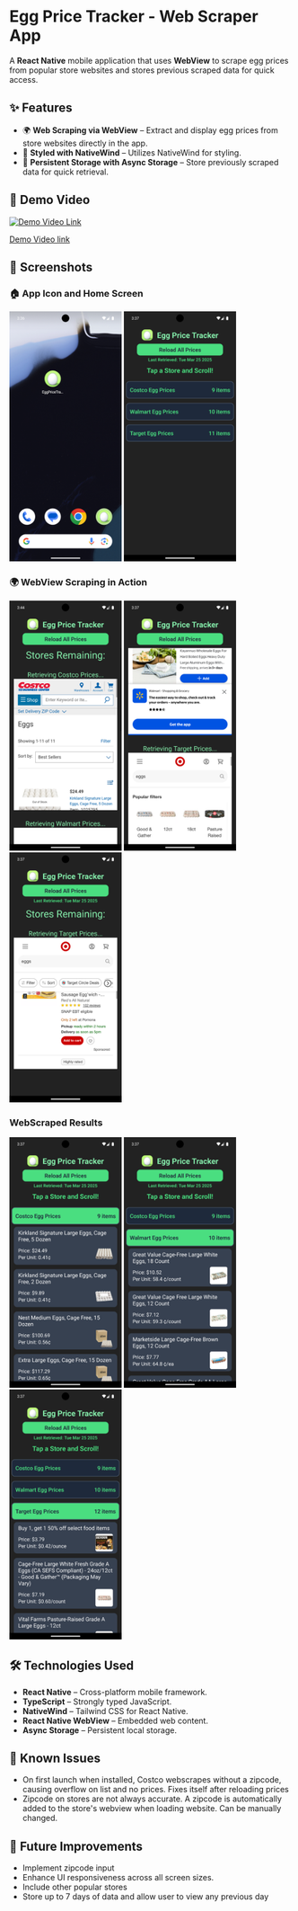 # Egg Price Tracker - Web Scraper App

A **React Native** mobile application that uses **WebView** to scrape egg prices from popular store websites and stores previous scraped data for quick access.  

## ✨ Features  

- 🌍 **Web Scraping via WebView** – Extract and display egg prices from store websites directly in the app.  
- 🎨 **Styled with NativeWind** – Utilizes NativeWind for styling.  
- 💾 **Persistent Storage with Async Storage** – Store previously scraped data for quick retrieval.  

## 🎥 Demo Video  

[![Demo Video Link](https://img.youtube.com/vi/v5SerNyKNf0/hqdefault.jpg)](https://youtube.com/watch/v5SerNyKNf0)

[Demo Video link](https://youtube.com/watch/v5SerNyKNf0)

## 📸 Screenshots  

### 🏠 App Icon and Home Screen  
<img src="screenshots/app_icon.png" alt="App Icon" width="200">  
<img src="screenshots/home_screen.png" alt="Home Screen" width="200">  

### 🌍 WebView Scraping in Action  
<img src="screenshots/price_fetching1.png" alt="WebView Scraper" width="200">
<img src="screenshots/price_fetching2.png" alt="WebView Scraper" width="200">
<img src="screenshots/price_fetching3.png" alt="WebView Scraper" width="200">

### WebScraped Results
<img src="screenshots/fetch_results1.png" alt="Fetched results" width="200">
<img src="screenshots/fetch_results2.png" alt="Fetched results" width="200">
<img src="screenshots/fetch_results3.png" alt="Fetched results" width="200">

## 🛠️ Technologies Used
- **React Native** – Cross-platform mobile framework.
- **TypeScript** – Strongly typed JavaScript.
- **NativeWind** – Tailwind CSS for React Native.
- **React Native WebView** – Embedded web content.
- **Async Storage**  – Persistent local storage.

## 🐞 Known Issues  
- On first launch when installed, Costco webscrapes without a zipcode, causing overflow on list and no prices. Fixes itself after reloading prices
- Zipcode on stores are not always accurate. A zipcode is automatically added to the store's webview when loading website. Can be manually changed.

## 🔮 Future Improvements  
- Implement zipcode input
- Enhance UI responsiveness across all screen sizes.  
- Include other popular stores
- Store up to 7 days of data and allow user to view any previous day